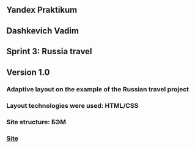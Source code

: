 ## Yandex Praktikum
## Dashkevich Vadim
## Sprint 3: Russia travel
## Version 1.0
### Adaptive layout on the example of the Russian travel project
### Layout technologies were used: HTML/CSS
### Site structure: БЭМ
### [Site](https://kd5356557.github.io/russian-travel/index.html)
